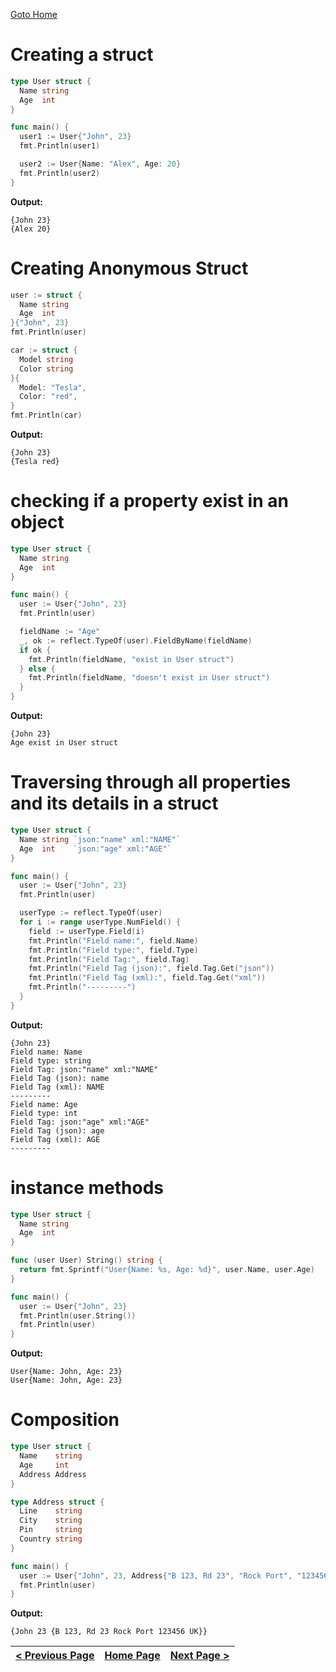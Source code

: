 [Goto Home](../README.md)

# Creating a struct

```go
type User struct {
  Name string
  Age  int
}

func main() {
  user1 := User{"John", 23}
  fmt.Println(user1)

  user2 := User{Name: "Alex", Age: 20}
  fmt.Println(user2)
}
```

**Output:**

```
{John 23}
{Alex 20}
```

# Creating Anonymous Struct

```go
user := struct {
  Name string
  Age  int
}{"John", 23}
fmt.Println(user)

car := struct {
  Model string
  Color string
}{
  Model: "Tesla",
  Color: "red",
}
fmt.Println(car)
```

**Output:**

```
{John 23}
{Tesla red}
```

# checking if a property exist in an object

```go
type User struct {
  Name string
  Age  int
}

func main() {
  user := User{"John", 23}
  fmt.Println(user)

  fieldName := "Age"
  _, ok := reflect.TypeOf(user).FieldByName(fieldName)
  if ok {
    fmt.Println(fieldName, "exist in User struct")
  } else {
    fmt.Println(fieldName, "doesn't exist in User struct")
  }
}
```

**Output:**

```
{John 23}
Age exist in User struct
```

# Traversing through all properties and its details in a struct

```go
type User struct {
  Name string `json:"name" xml:"NAME"`
  Age  int    `json:"age" xml:"AGE"`
}

func main() {
  user := User{"John", 23}
  fmt.Println(user)

  userType := reflect.TypeOf(user)
  for i := range userType.NumField() {
    field := userType.Field(i)
    fmt.Println("Field name:", field.Name)
    fmt.Println("Field type:", field.Type)
    fmt.Println("Field Tag:", field.Tag)
    fmt.Println("Field Tag (json):", field.Tag.Get("json"))
    fmt.Println("Field Tag (xml):", field.Tag.Get("xml"))
    fmt.Println("---------")
  }
}
```

**Output:**

```
{John 23}
Field name: Name
Field type: string
Field Tag: json:"name" xml:"NAME"
Field Tag (json): name
Field Tag (xml): NAME
---------
Field name: Age
Field type: int
Field Tag: json:"age" xml:"AGE"
Field Tag (json): age
Field Tag (xml): AGE
---------
```

# instance methods

```go
type User struct {
  Name string
  Age  int
}

func (user User) String() string {
  return fmt.Sprintf("User{Name: %s, Age: %d}", user.Name, user.Age)
}

func main() {
  user := User{"John", 23}
  fmt.Println(user.String())
  fmt.Println(user)
}
```

**Output:**

```
User{Name: John, Age: 23}
User{Name: John, Age: 23}
```

# Composition

```go
type User struct {
  Name    string
  Age     int
  Address Address
}

type Address struct {
  Line    string
  City    string
  Pin     string
  Country string
}

func main() {
  user := User{"John", 23, Address{"B 123, Rd 23", "Rock Port", "123456", "UK"}}
  fmt.Println(user)
}
```

**Output:**

```
{John 23 {B 123, Rd 23 Rock Port 123456 UK}}
```


| [< Previous Page](./modules.md) | [Home Page](../README.md) | [Next Page >](../advanced/web-client.md) |
|---|---|---|

